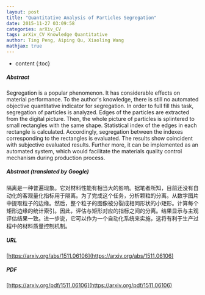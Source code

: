 ```yaml
---
layout: post
title: "Quantitative Analysis of Particles Segregation"
date: 2015-11-27 03:09:58
categories: arXiv_CV
tags: arXiv_CV Knowledge Quantitative
author: Ting Peng, Aiping Qu, Xiaoling Wang
mathjax: true
---
```


* content
{:toc}

##### Abstract
Segregation is a popular phenomenon. It has considerable effects on material performance. To the author's knowledge, there is still no automated objective quantitative indicator for segregation. In order to full fill this task, segregation of particles is analyzed. Edges of the particles are extracted from the digital picture. Then, the whole picture of particles is splintered to small rectangles with the same shape. Statistical index of the edges in each rectangle is calculated. Accordingly, segregation between the indexes corresponding to the rectangles is evaluated. The results show coincident with subjective evaluated results. Further more, it can be implemented as an automated system, which would facilitate the materials quality control mechanism during production process.

##### Abstract (translated by Google)
隔离是一种普遍现象。它对材料性能有相当大的影响。据笔者所知，目前还没有自动化的客观量化指标用于隔离。为了完成这个任务，分析颗粒的分离。从数字图片中提取粒子的边缘。然后，整个粒子的图像被分裂成相同形状的小矩形。计算每个矩形边缘的统计索引。因此，评估与矩形对应的指标之间的分离。结果显示与主观评估结果一致。进一步说，它可以作为一个自动化系统来实施，这将有利于生产过程中的材料质量控制机制。

##### URL
[https://arxiv.org/abs/1511.06106](https://arxiv.org/abs/1511.06106)

##### PDF
[https://arxiv.org/pdf/1511.06106](https://arxiv.org/pdf/1511.06106)

